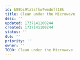 ```yaml
---
id: b88bi9ta5sfhw7wmdnfl18k
title: Clean under the Microwave
desc: ''
updated: 1737141100244
created: 1737141100244
status: ''
due: ''
priority: ''
owner: ''
TODO: Clean under the Microwave
---
```

